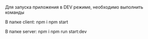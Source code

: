 Для запуска приложения в DEV режиме, необходимо выполнить команды 

В папке client:
npm i
npm start

В папке server:
npm i 
npm run start:dev